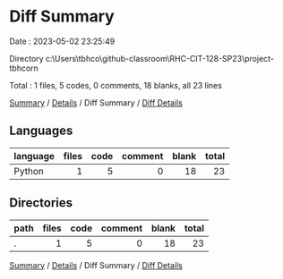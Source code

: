 # Diff Summary

Date : 2023-05-02 23:25:49

Directory c:\\Users\\tbhco\\github-classroom\\RHC-CIT-128-SP23\\project-tbhcorn

Total : 1 files,  5 codes, 0 comments, 18 blanks, all 23 lines

[Summary](results.md) / [Details](details.md) / Diff Summary / [Diff Details](diff-details.md)

## Languages
| language | files | code | comment | blank | total |
| :--- | ---: | ---: | ---: | ---: | ---: |
| Python | 1 | 5 | 0 | 18 | 23 |

## Directories
| path | files | code | comment | blank | total |
| :--- | ---: | ---: | ---: | ---: | ---: |
| . | 1 | 5 | 0 | 18 | 23 |

[Summary](results.md) / [Details](details.md) / Diff Summary / [Diff Details](diff-details.md)